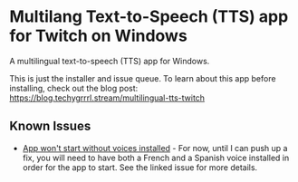 # Multilang Text-to-Speech (TTS) app for Twitch on Windows

A multilingual text-to-speech (TTS) app for Windows.

This is just the installer and issue queue. To learn about this app before installing, check out the blog post: https://blog.techygrrrl.stream/multilingual-tts-twitch

## Known Issues

- [App won't start without voices installed](https://github.com/techygrrrl/multilang-twitch-tts/issues/5) - For now, until I can push up a fix, you will need to have both a French and a Spanish voice installed in order for the app to start. See the linked issue for more details.
